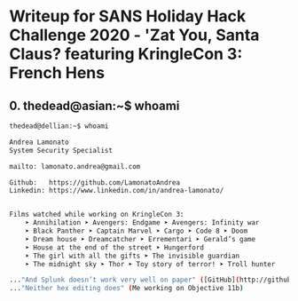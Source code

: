 # Writeup for SANS Holiday Hack Challenge 2020 - 'Zat You, Santa Claus? featuring KringleCon 3: French Hens
## 0. thedead@asian:~$ whoami
```bash
thedead@dellian:~$ whoami

Andrea Lamonato
System Security Specialist

mailto: lamonato.andrea@gmail.com

Github:   https://github.com/LamonatoAndrea
Linkedin: https://www.linkedin.com/in/andrea-lamonato/


Films watched while working on KringleCon 3:
	➤ Annihilation ➤ Avengers: Endgame ➤ Avengers: Infinity war
	➤ Black Panther ➤ Captain Marvel ➤ Cargo ➤ Code 8 ➤ Doom
	➤ Dream house ➤ Dreamcatcher ➤ Errementari ➤ Gerald’s game
	➤ House at the end of the street ➤ Hungerford 
	➤ The girl with all the gifts ➤ The invisible guardian
	➤ The midnight sky ➤ Thor ➤ Toy story of terror! ➤ Troll hunter

..."And Splunk doesn’t work very well on paper" ([GitHub](http://github.com)Cliff Stoll)
..."Neither hex editing does" (Me working on Objective 11b)
```